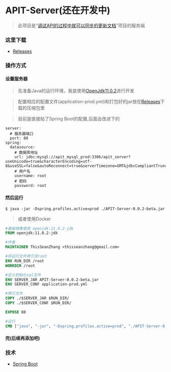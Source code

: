 # APIT-Server(还在开发中)

> 此项目是“[调试API的过程中就可以同步的更新文档](https://github.com/ThisSeanZhang/APIT-Client)”项目的服务端

### 这里下载

* [Releases](https://github.com/ThisSeanZhang/APIT-Server/releases)

### 操作方式
#### 设置服务器

> 先准备Java的运行环境，我是使用[OpenJdk11.0.2](https://jdk.java.net/11/)进行开发

> 配置相应的配置文件(application-prod.yml)和打包好的jar放在[Releases](https://github.com/ThisSeanZhang/APIT-Server/releases)下载的压缩包里

> 目前是直接贴了Spring Boot的配置,后面会改进下的
```
server:
  # 服务器端口
  port: 80
spring:
  datasource:
    # 数据库地址
    url: jdbc:mysql://apit_mysql_prod:3306/apit_server?useUnicode=true&characterEncoding=utf-8&useSSL=false&autoReconnect=true&serverTimezone=GMT&jdbcCompliantTruncation=false
    # 用户名
    username: root
    # 密码
    password: root
```
#### 然后运行
```$xslt
$ java -jar -Dspring.profiles.active=prod ./APIT-Server-0.0.2-beta.jar
```
> 或者使用Docker

```dockerfile
#基础镜像使用 openjdk:11.0.2-jdk
FROM openjdk:11.0.2-jdk

#作者
MAINTAINER ThisSeanZhang <thisseanzhang@gmail.com>

#将运行文件拷贝至root
ENV RUN_DIR /root
WORKDIR /root

#定义初始化sql文件
ENV SERVER_JAR APIT-Server-0.0.2-beta.jar
ENV SERVER_CONF application-prod.yml

#拷贝文件
COPY ./$SERVER_JAR $RUN_DIR/
COPY ./$SERVER_CONF $RUN_DIR/

EXPOSE 80

#运行
CMD ["java", "-jar", "-Dspring.profiles.active=prod", "./APIT-Server-0.0.2-beta.jar"]
```
#### 完(后续再添加吧)

### 技术
* [Spring Boot](https://github.com/SimulatedGREG/electron-vue)
